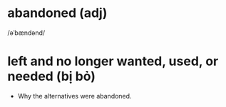 # abandoned (adj)

/əˈbændənd/

# left and no longer wanted, used, or needed (bị bỏ)

- Why the alternatives were abandoned.